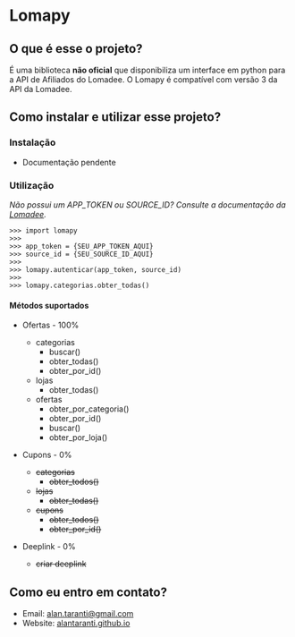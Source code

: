 # Lomapy

## O que é esse o projeto?

É uma biblioteca **não oficial** que disponibiliza um interface em python para a API de Afiliados do Lomadee.
O Lomapy é compatível com versão 3 da API da Lomadee.

## Como instalar e utilizar esse projeto? 

### Instalação
- Documentação pendente

### Utilização

*Não possui um APP_TOKEN ou SOURCE_ID? Consulte a documentação da [Lomadee](https://developer.lomadee.com/).*

    >>> import lomapy
    >>>
    >>> app_token = {SEU_APP_TOKEN_AQUI}
    >>> source_id = {SEU_SOURCE_ID_AQUI}
    >>>
    >>> lomapy.autenticar(app_token, source_id)
    >>>
    >>> lomapy.categorias.obter_todas()
    
#### Métodos suportados

- Ofertas - 100%
  - categorias 
    - buscar()
    - obter_todas()
    - obter_por_id()
  - lojas
    - obter_todas()
  - ofertas
    - obter_por_categoria()
    - obter_por_id()
    - buscar()
    - obter_por_loja()
    
- Cupons - 0%
  - ~~categorias~~
    - ~~obter_todos()~~
  - ~~lojas~~
    - ~~obter_todas()~~
  - ~~cupons~~
    - ~~obter_todos()~~
    - ~~obter_por_id()~~

- Deeplink - 0%
   - ~~criar deeplink~~

## Como eu entro em contato?
* Email: [alan.taranti@gmail.com](mailto:alan.taranti@gmail.com)
* Website: <a href="http://alantaranti.github.io" target="_blank">alantaranti.github.io</a>
